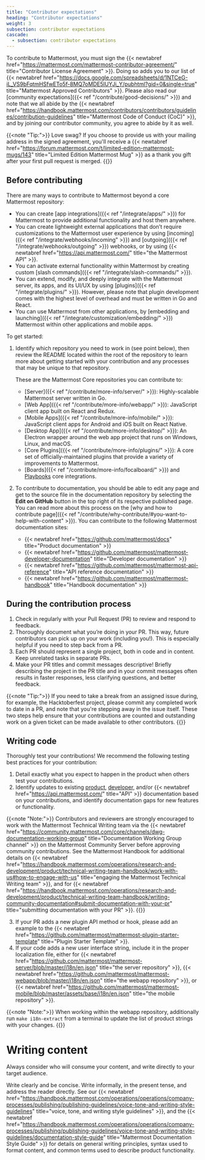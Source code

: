 ```yaml
---
title: "Contributor expectations"
heading: "Contributor expectations"
weight: 3
subsection: contributor expectations
cascade:
  - subsection: contributor expectations
---
```


To contribute to Mattermost, you must sign the {{< newtabref href="https://mattermost.com/mattermost-contributor-agreement/" title="Contributor License Agreement" >}}. Doing so adds you to our list of {{< newtabref href="https://docs.google.com/spreadsheets/d/1NTCeG-iL_VS9bFqtmHSfwETo5f-8MQ7oMDE5IUYJi_Y/pubhtml?gid=0&single=true" title="Mattermost Approved Contributors" >}}. 
Please also read our [community expectations]({{< ref "/contribute/good-decisions/" >}}) and note that we all abide by the {{< newtabref href="https://handbook.mattermost.com/contributors/contributors/guidelines/contribution-guidelines" title="Mattermost Code of Conduct (CoC)" >}}, and by joining our contributor community, you agree to abide by it as well.

{{<note "Tip:">}}
Love swag? If you choose to provide us with your mailing address in the signed agreement, you'll receive a {{< newtabref href="https://forum.mattermost.com/t/limited-edition-mattermost-mugs/143" title="Limited Edition Mattermost Mug" >}} as a thank you gift after your first pull request is merged.
{{</note>}}


## Before contributing

There are many ways to contribute to Mattermost beyond a core Mattermost repository:
- You can create [app integrations]({{< ref "/integrate/apps/" >}}) for Mattermost to provide additional functionality and host them anywhere.
- You can create lightweight external applications that don’t require customizations to the Mattermost user experience by using [incoming]({{< ref "/integrate/webhooks/incoming" >}}) and [outgoing]({{< ref "/integrate/webhooks/outgoing" >}}) webhooks, or by using {{< newtabref href="https://api.mattermost.com/" title="the Mattermost API" >}}.
- You can activate external functionality within Mattermost by creating custom [slash commands]({{< ref "/integrate/slash-commands/" >}}).
- You can extend, modify, and deeply integrate with the Mattermost server, its apps, and its UI/UX by using [plugins]({{< ref "/integrate/plugins/" >}}). However, please note that plugin development comes with the highest level of overhead and must be written in Go and React.
- You can use Mattermost from other applications, by [embedding and launching]({{< ref "/integrate/customization/embedding/" >}}) Mattermost within other applications and mobile apps.

To get started:

1. Identify which repository you need to work in (see point below), then review the README located within the root of the repository to learn more about getting started with your contribution and any processes that may be unique to that repository.

    These are the Mattermost Core repositories you can contribute to:
     - [Server]({{< ref "/contribute/more-info/server/" >}}): Highly-scalable Mattermost server written in Go.
     - [Web App]({{< ref "/contribute/more-info/webapp/" >}}): JavaScript client app built on React and Redux.
     - [Mobile Apps]({{< ref "/contribute/more-info/mobile/" >}}): JavaScript client apps for Android and iOS built on React Native.
     - [Desktop App]({{< ref "/contribute/more-info/desktop/" >}}): An Electron wrapper around the web app project that runs on Windows, Linux, and macOS.
     - [Core Plugins]({{< ref "/contribute/more-info/plugins/" >}}): A core set of officially-maintained plugins that provide a variety of improvements to Mattermost.
     - [Boards]({{< ref "/contribute/more-info/focalboard/" >}}) and [Playbooks](https://github.com/mattermost/mattermost-plugin-playbooks) core integrations.

2. To contribute to documentation, you should be able to edit any page and get to the source file in the documentation repository by selecting the **Edit on GitHub** button in the top right of its respective published page. You can read more about this process on the [why and how to contribute page]({{< ref "/contribute/why-contribute/#you-want-to-help-with-content" >}}). You can contribute to the following Mattermost documentation sites:

    - {{< newtabref href="https://github.com/mattermost/docs" title="Product documentation" >}}
    - {{< newtabref href="https://github.com/mattermost/mattermost-developer-documentation" title="Developer documentation" >}}
    - {{< newtabref href="https://github.com/mattermost/mattermost-api-reference" title="API reference documentation" >}}
    - {{< newtabref href="https://github.com/mattermost/mattermost-handbook" title="Handbook documentation" >}}

## During the contribution process

1. Check in regularly with your Pull Request (PR) to review and respond to feedback.
2. Thoroughly document what you’re doing in your PR. This way, future contributors can pick up on your work (including you!). This is especially helpful if you need to step back from a PR.
3. Each PR should represent a single project, both in code and in content. Keep unrelated tasks in separate  PRs.
4. Make your PR titles and commit messages descriptive! Briefly describing the project in the PR title and in your commit messages often results in faster responses, less clarifying questions, and better feedback.

{{<note "Tip:">}}
If you need to take a break from an assigned issue during, for example, the Hacktoberfest project, please commit any completed work to date in a PR, and note that you're stepping away in the issue itself. These two steps help ensure that your contributions are counted and outstanding work on a given ticket can be made available to other contributors.
{{</note>}}

## Writing code

Thoroughly test your contributions! We recommend the following testing best practices for your contribution:
1. Detail exactly what you expect to happen in the product when others test your contributions.
2. Identify updates to existing [product](https://docs.mattermost.com/), [developer](https://developers.mattermost.com/), and/or {{< newtabref href="https://api.mattermost.com/" title="API" >}} documentation based on your contributions, and identify documentation gaps for new features or functionality. 

{{<note "Note:">}}
   Contributors and reviewers are strongly encouraged to work with the Mattermost Technical Writing team via the {{< newtabref href="https://community.mattermost.com/core/channels/dwg-documentation-working-group" title="Documentation Working Group channel" >}} on the Mattermost Community Server before approving community contributions. See the Mattermost Handbook for additional details on {{< newtabref href="https://handbook.mattermost.com/operations/research-and-development/product/technical-writing-team-handbook/work-with-us#how-to-engage-with-us" title="engaging the Mattermost Technical Writing team" >}}, and for {{< newtabref href="https://handbook.mattermost.com/operations/research-and-development/product/technical-writing-team-handbook/writing-community-documentation#submit-documentation-with-your-pr" title="submitting documentation with your PR" >}}.
   {{</note>}}


3. If your PR adds a new plugin API method or hook, please add an example to the {{< newtabref href="https://github.com/mattermost/mattermost-plugin-starter-template" title="Plugin Starter Template" >}}.
4. If your code adds a new user interface string, include it in the proper localization file, either for {{< newtabref href="https://github.com/mattermost/mattermost-server/blob/master/i18n/en.json" title="the server repository" >}}, {{< newtabref href="https://github.com/mattermost/mattermost-webapp/blob/master/i18n/en.json" title="the webapp repository" >}}, or {{< newtabref href="https://github.com/mattermost/mattermost-mobile/blob/master/assets/base/i18n/en.json" title="the mobile repository" >}}. 


{{<note "Note:">}}
When working within the webapp repository, additionally run `make i18n-extract` from a terminal to update the list of product strings with your changes.
{{</note>}}

# Writing content

Always consider who will consume your content, and write directly to your target audience.

Write clearly and be concise. Write informally, in the present tense, and address the reader directly. See our {{< newtabref href="https://handbook.mattermost.com/operations/operations/company-processes/publishing/publishing-guidelines/voice-tone-and-writing-style-guidelines" title="voice, tone, and writing style guidelines" >}}, and the {{< newtabref href="https://handbook.mattermost.com/operations/operations/company-processes/publishing/publishing-guidelines/voice-tone-and-writing-style-guidelines/documentation-style-guide" title="Mattermost Documentation Style Guide" >}} for details on general writing principles, syntax used to format content, and common terms used to describe product functionality.
